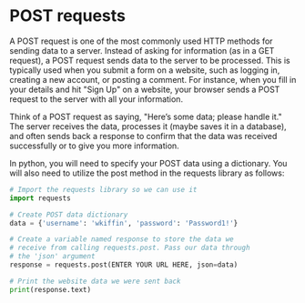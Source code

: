 # POST requests

A POST request is one of the most commonly used HTTP methods for sending data to a server. Instead of asking for information (as in a GET request), a POST request sends data to the server to be processed. This is typically used when you submit a form on a website, such as logging in, creating a new account, or posting a comment. For instance, when you fill in your details and hit "Sign Up" on a website, your browser sends a POST request to the server with all your information.

Think of a POST request as saying, "Here’s some data; please handle it." The server receives the data, processes it (maybe saves it in a database), and often sends back a response to confirm that the data was received successfully or to give you more information.

In python, you will need to specify your POST data using a dictionary. You will also need to utilize the post method in the requests library as follows:

```python
# Import the requests library so we can use it
import requests

# Create POST data dictionary
data = {'username': 'wkiffin', 'password': 'Password1!'}

# Create a variable named response to store the data we
# receive from calling requests.post. Pass our data through
# the 'json' argument
response = requests.post(ENTER YOUR URL HERE, json=data)

# Print the website data we were sent back
print(response.text)
```
